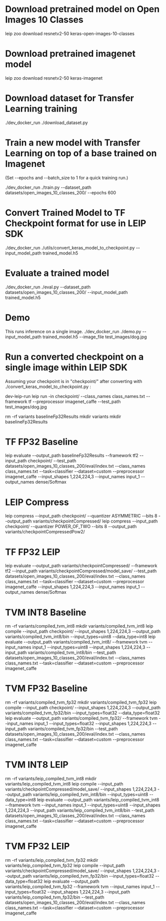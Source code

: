 # Download pretrained model on Open Images 10 Classes
leip zoo download resnetv2-50 keras-open-images-10-classes

# Download pretrained imagenet model
leip zoo download resnetv2-50 keras-imagenet

# Download dataset for Transfer Learning training

./dev_docker_run ./download_dataset.py

# Train a new model with Transfer Learning on top of a base trained on Imagenet

(Set --epochs and --batch_size to 1 for a quick training run.)

./dev_docker_run ./train.py --dataset_path datasets/open_images_10_classes_200/ --epochs 600

# Convert Trained Model to TF Checkpoint format for use in LEIP SDK

./dev_docker_run ./utils/convert_keras_model_to_checkpoint.py --input_model_path trained_model.h5

# Evaluate a trained model

./dev_docker_run ./eval.py --dataset_path datasets/open_images_10_classes_200/ --input_model_path trained_model.h5

# Demo

This runs inference on a single image.
./dev_docker_run ./demo.py --input_model_path trained_model.h5 --image_file test_images/dog.jpg

# Run a converted checkpoint on a single image within LEIP SDK

Assuming your checkpoint is in "checkpoint/" after converting with ./convert_keras_model_to_checkpoint.py :

dev-leip-run leip run -in checkpoint/ --class_names class_names.txt --framework tf --preprocessor imagenet_caffe --test_path test_images/dog.jpg

rm -rf variants baselineFp32Results
mkdir variants
mkdir baselineFp32Results
# TF FP32 Baseline
leip evaluate --output_path baselineFp32Results --framework tf2 --input_path checkpoint/ --test_path datasets/open_images_10_classes_200/eval/index.txt --class_names class_names.txt --task=classifier --dataset=custom --preprocessor imagenet_caffe --input_shapes 1,224,224,3 --input_names input_1 --output_names dense/Softmax
# LEIP Compress
leip compress --input_path checkpoint/ --quantizer ASYMMETRIC --bits 8 --output_path variants/checkpointCompressed/
leip compress --input_path checkpoint/ --quantizer POWER_OF_TWO --bits 8 --output_path variants/checkpointCompressedPow2/
# TF FP32 LEIP
leip evaluate --output_path variants/checkpointCompressed/ --framework tf2 --input_path variants/checkpointCompressed/model_save/ --test_path datasets/open_images_10_classes_200/eval/index.txt --class_names class_names.txt --task=classifier --dataset=custom --preprocessor imagenet_caffe --input_shapes 1,224,224,3 --input_names input_1 --output_names dense/Softmax
# TVM INT8 Baseline
rm -rf variants/compiled_tvm_int8
mkdir variants/compiled_tvm_int8
leip compile --input_path checkpoint/ --input_shapes 1,224,224,3 --output_path variants/compiled_tvm_int8/bin --input_types=uint8 --data_type=int8
leip evaluate --output_path variants/compiled_tvm_int8/ --framework tvm --input_names input_1 --input_types=uint8 --input_shapes 1,224,224,3 --input_path variants/compiled_tvm_int8/bin --test_path datasets/open_images_10_classes_200/eval/index.txt --class_names class_names.txt --task=classifier --dataset=custom --preprocessor imagenet_caffe
# TVM FP32 Baseline
rm -rf variants/compiled_tvm_fp32
mkdir variants/compiled_tvm_fp32
leip compile --input_path checkpoint/ --input_shapes 1,224,224,3 --output_path variants/compiled_tvm_fp32/bin --input_types=float32 --data_type=float32
leip evaluate --output_path variants/compiled_tvm_fp32/ --framework tvm --input_names input_1 --input_types=float32 --input_shapes 1,224,224,3 --input_path variants/compiled_tvm_fp32/bin --test_path datasets/open_images_10_classes_200/eval/index.txt --class_names class_names.txt --task=classifier --dataset=custom --preprocessor imagenet_caffe
# TVM INT8 LEIP
rm -rf variants/leip_compiled_tvm_int8
mkdir variants/leip_compiled_tvm_int8
leip compile --input_path variants/checkpointCompressed/model_save/ --input_shapes 1,224,224,3 --output_path variants/leip_compiled_tvm_int8/bin --input_types=uint8 --data_type=int8
leip evaluate --output_path variants/leip_compiled_tvm_int8 --framework tvm --input_names input_1 --input_types=uint8 --input_shapes 1,224,224,3 --input_path variants/leip_compiled_tvm_int8/bin --test_path datasets/open_images_10_classes_200/eval/index.txt --class_names class_names.txt --task=classifier --dataset=custom --preprocessor imagenet_caffe
# TVM FP32 LEIP
rm -rf variants/leip_compiled_tvm_fp32
mkdir variants/leip_compiled_tvm_fp32
leip compile --input_path variants/checkpointCompressed/model_save/ --input_shapes 1,224,224,3 --output_path variants/leip_compiled_tvm_fp32/bin --input_types=float32 --data_type=float32
leip evaluate --output_path variants/leip_compiled_tvm_fp32 --framework tvm --input_names input_1 --input_types=float32 --input_shapes 1,224,224,3 --input_path variants/leip_compiled_tvm_fp32/bin --test_path datasets/open_images_10_classes_200/eval/index.txt --class_names class_names.txt --task=classifier --dataset=custom --preprocessor imagenet_caffe
